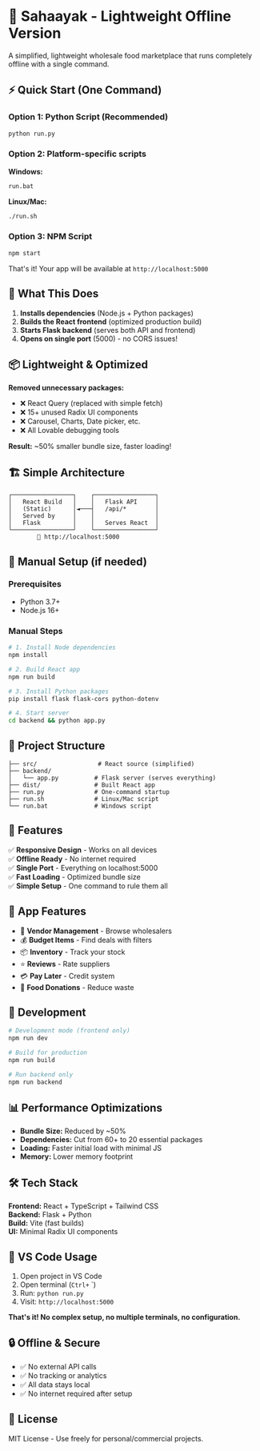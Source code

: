 # 🛒 Sahaayak - Lightweight Offline Version

A simplified, lightweight wholesale food marketplace that runs completely offline with a single command.

## ⚡ Quick Start (One Command)

### Option 1: Python Script (Recommended)
```bash
python run.py
```

### Option 2: Platform-specific scripts
**Windows:**
```bash
run.bat
```

**Linux/Mac:**
```bash
./run.sh
```

### Option 3: NPM Script
```bash
npm start
```

That's it! Your app will be available at `http://localhost:5000`

## 🎯 What This Does

1. **Installs dependencies** (Node.js + Python packages)
2. **Builds the React frontend** (optimized production build)
3. **Starts Flask backend** (serves both API and frontend)
4. **Opens on single port** (5000) - no CORS issues!

## 📦 Lightweight & Optimized

**Removed unnecessary packages:**
- ❌ React Query (replaced with simple fetch)
- ❌ 15+ unused Radix UI components 
- ❌ Carousel, Charts, Date picker, etc.
- ❌ All Lovable debugging tools

**Result:** ~50% smaller bundle size, faster loading!

## 🏗️ Simple Architecture

```
┌─────────────────┐    ┌─────────────────┐
│   React Build   │    │   Flask API     │
│   (Static)      │◄───┤   /api/*        │
│   Served by     │    │                 │
│   Flask         │    │   Serves React  │
└─────────────────┘    └─────────────────┘
        📍 http://localhost:5000
```

## 🔧 Manual Setup (if needed)

### Prerequisites
- Python 3.7+
- Node.js 16+

### Manual Steps
```bash
# 1. Install Node dependencies
npm install

# 2. Build React app
npm run build

# 3. Install Python packages
pip install flask flask-cors python-dotenv

# 4. Start server
cd backend && python app.py
```

## 📂 Project Structure

```
├── src/                 # React source (simplified)
├── backend/
│   └── app.py          # Flask server (serves everything)
├── dist/               # Built React app
├── run.py              # One-command startup
├── run.sh              # Linux/Mac script
└── run.bat             # Windows script
```

## 🚀 Features

✅ **Responsive Design** - Works on all devices  
✅ **Offline Ready** - No internet required  
✅ **Single Port** - Everything on localhost:5000  
✅ **Fast Loading** - Optimized bundle size  
✅ **Simple Setup** - One command to rule them all  

## 📱 App Features

- 🏪 **Vendor Management** - Browse wholesalers
- 💰 **Budget Items** - Find deals with filters
- 📦 **Inventory** - Track your stock
- ⭐ **Reviews** - Rate suppliers
- 💳 **Pay Later** - Credit system
- 🎁 **Food Donations** - Reduce waste

## 🔧 Development

```bash
# Development mode (frontend only)
npm run dev

# Build for production
npm run build

# Run backend only
npm run backend
```

## 📊 Performance Optimizations

- **Bundle Size:** Reduced by ~50%
- **Dependencies:** Cut from 60+ to 20 essential packages
- **Loading:** Faster initial load with minimal JS
- **Memory:** Lower memory footprint

## 🛠️ Tech Stack

**Frontend:** React + TypeScript + Tailwind CSS  
**Backend:** Flask + Python  
**Build:** Vite (fast builds)  
**UI:** Minimal Radix UI components  

## 🎯 VS Code Usage

1. Open project in VS Code
2. Open terminal (`Ctrl+` `)
3. Run: `python run.py`
4. Visit: `http://localhost:5000`

**That's it! No complex setup, no multiple terminals, no configuration.**

## 🔒 Offline & Secure

- ✅ No external API calls
- ✅ No tracking or analytics
- ✅ All data stays local
- ✅ No internet required after setup

## 📄 License

MIT License - Use freely for personal/commercial projects.
